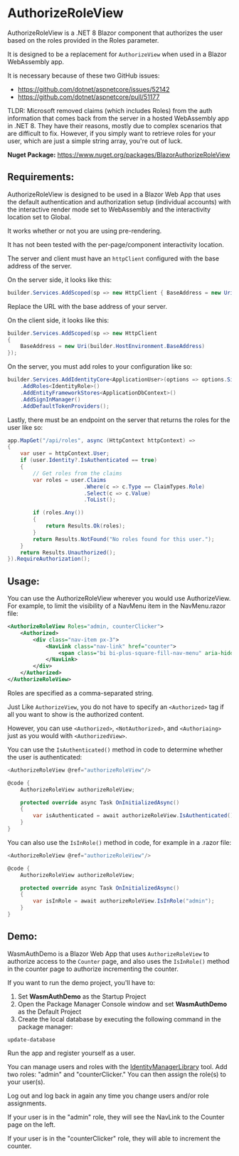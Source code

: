 # AuthorizeRoleView

AuthorizeRoleView is a .NET 8 Blazor component that authorizes the user based on the roles provided in the Roles parameter. 

It is designed to be a replacement for `AuthorizeView` when used in a Blazor WebAssembly app.

It is necessary because of these two GitHub issues:

- https://github.com/dotnet/aspnetcore/issues/52142
- https://github.com/dotnet/aspnetcore/pull/51177

TLDR: Microsoft removed claims (which includes Roles) from the auth information that comes back from the server in a hosted WebAssembly app in .NET 8. They have their reasons, mostly due to complex scenarios that are difficult to fix. However, if you simply want to retrieve roles for your user, which are just a simple string array, you're out of luck.

**Nuget Package:** https://www.nuget.org/packages/BlazorAuthorizeRoleView

## Requirements:

AuthorizeRoleView  is designed to be used in a Blazor Web App that uses the default authentication and authorization setup (individual accounts) with the interactive render mode set to WebAssembly and the  interactivity location set to Global.

It works whether or not you are using pre-rendering.

It has not been tested with the per-page/component interactivity location.

The server and client must have an `httpClient` configured with the base address of the server. 

On the server side, it looks like this:

```c#
builder.Services.AddScoped(sp => new HttpClient { BaseAddress = new Uri("https://localhost:7217/") });
```

Replace the URL with the base address of your server.

On the client side, it looks like this:

```c#
builder.Services.AddScoped(sp => new HttpClient
{
    BaseAddress = new Uri(builder.HostEnvironment.BaseAddress)
});
```

On the server, you must add roles to your configuration like so:

```c#
builder.Services.AddIdentityCore<ApplicationUser>(options => options.SignIn.RequireConfirmedAccount = true)
    .AddRoles<IdentityRole>()
    .AddEntityFrameworkStores<ApplicationDbContext>()
    .AddSignInManager()
    .AddDefaultTokenProviders();
```

Lastly, there must be an endpoint on the server that returns the roles for the user like so:

```c#
app.MapGet("/api/roles", async (HttpContext httpContext) =>
{
    var user = httpContext.User;
    if (user.Identity?.IsAuthenticated == true)
    {
        // Get roles from the claims
        var roles = user.Claims
                        .Where(c => c.Type == ClaimTypes.Role)
                        .Select(c => c.Value)
                        .ToList();

        if (roles.Any())
        {
            return Results.Ok(roles);
        }
        return Results.NotFound("No roles found for this user.");
    }
    return Results.Unauthorized();
}).RequireAuthorization();
```

## Usage:

You can use the AuthorizeRoleView wherever you would use AuthorizeView.
For example, to limit the visibility of a NavMenu item in the NavMenu.razor file:

```xml
<AuthorizeRoleView Roles="admin, counterClicker">
    <Authorized>
        <div class="nav-item px-3">
            <NavLink class="nav-link" href="counter">
                <span class="bi bi-plus-square-fill-nav-menu" aria-hidden="true"></span> Counter
            </NavLink>
        </div>
    </Authorized>
</AuthorizeRoleView>
```

Roles are specified as a comma-separated string.

Just Like `AuthorizeView`, you do not have to specify an `<Authorized>` tag if all you want to show is the authorized content.

However, you can use `<Authorized>`, `<NotAuthorized>`, and `<Authoriaing>` just as you would with `<AuthorizedView>`.

You can use the `IsAuthenticated()` method in code to determine whether the user is authenticated:

```c#
<AuthorizeRoleView @ref="authorizeRoleView"/>

@code {
    AuthorizeRoleView authorizeRoleView;

    protected override async Task OnInitializedAsync()
    {
        var isAuthenticated = await authorizeRoleView.IsAuthenticated();
    }
}
```

You can also use the `IsInRole()` method in code, for example in a .razor file:

```c#
<AuthorizeRoleView @ref="authorizeRoleView"/>

@code {
    AuthorizeRoleView authorizeRoleView;

    protected override async Task OnInitializedAsync()
    {
        var isInRole = await authorizeRoleView.IsInRole("admin");
    }
}
```

## Demo:

WasmAuthDemo is a Blazor Web App that uses `AuthorizeRoleView` to authorize access to the `Counter` page,  and also uses the `IsInRole()` method in the counter page to authorize incrementing the counter.

If you want to run the demo project, you'll have to:

1. Set **WasmAuthDemo** as the Startup Project
2. Open the Package Manager Console window and set  **WasmAuthDemo** as the Default Project
3. Create the local database by executing the following command in the package manager:

```
update-database
```

Run the app and register yourself as a user.

You can manage users and roles with the [IdentityManagerLibrary](https://github.com/carlfranklin/IdentityManagerLibrary) tool. Add two roles: "admin" and "counterClicker." You can then assign the role(s) to your user(s).

Log out and log back in again any time you change users and/or role assignments.

If your user is in the "admin" role, they will see the NavLink to the Counter page on the left.

If your user is in the "counterClicker" role, they will able to increment the counter.

